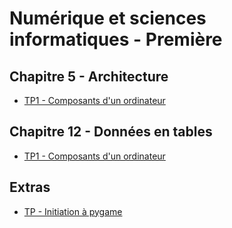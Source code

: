 # Numérique et sciences informatiques - Première

## Chapitre 5 - Architecture
- [TP1 - Composants d'un ordinateur](05-archi/tp1-compos_ordi.md)

## Chapitre 12 - Données en tables
- [TP1 - Composants d'un ordinateur](12-tables/csv.md)


## Extras
- [TP - Initiation à pygame](0X-extras/01_initiation_pygame.md)

